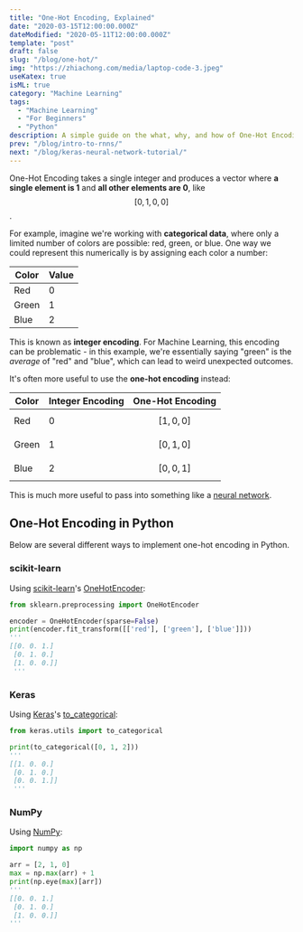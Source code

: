 ```yaml
---
title: "One-Hot Encoding, Explained"
date: "2020-03-15T12:00:00.000Z"
dateModified: "2020-05-11T12:00:00.000Z"
template: "post"
draft: false
slug: "/blog/one-hot/"
img: "https://zhiachong.com/media/laptop-code-3.jpeg"
useKatex: true
isML: true
category: "Machine Learning"
tags:
  - "Machine Learning"
  - "For Beginners"
  - "Python"
description: A simple guide on the what, why, and how of One-Hot Encoding.
prev: "/blog/intro-to-rnns/"
next: "/blog/keras-neural-network-tutorial/"
---
```


One-Hot Encoding takes a single integer and produces a vector where **a single element is 1** and **all other elements are 0**, like $$[0, 1, 0, 0]$$.

For example, imagine we're working with **categorical data**, where only a limited number of colors are possible: red, green, or blue. One way we could represent this numerically is by assigning each color a number:

| Color | Value |
| --- | --- |
| Red | 0 |
| Green | 1 |
| Blue | 2 |

This is known as **integer encoding**. For Machine Learning, this encoding can be problematic - in this example, we're essentially saying "green" is the _average_ of "red" and "blue", which can lead to weird unexpected outcomes.

It's often more useful to use the **one-hot encoding** instead:

| Color | Integer Encoding | One-Hot Encoding |
| --- | --- | --- |
| Red | 0 | $$[1, 0, 0]$$ |
| Green | 1 | $$[0, 1, 0]$$ |
| Blue | 2 | $$[0, 0, 1]$$ |

This is much more useful to pass into something like a [neural network](/blog/intro-to-neural-networks/).

## One-Hot Encoding in Python

Below are several different ways to implement one-hot encoding in Python.

### scikit-learn

Using [scikit-learn](https://scikit-learn.org/stable/)'s [OneHotEncoder](https://scikit-learn.org/stable/modules/generated/sklearn.preprocessing.OneHotEncoder.html):

```python
from sklearn.preprocessing import OneHotEncoder

encoder = OneHotEncoder(sparse=False)
print(encoder.fit_transform([['red'], ['green'], ['blue']]))
'''
[[0. 0. 1.]
 [0. 1. 0.]
 [1. 0. 0.]]
 '''
```

### Keras

Using [Keras](https://keras.io/)'s [to_categorical](https://keras.io/utils/#to_categorical):

```python
from keras.utils import to_categorical

print(to_categorical([0, 1, 2]))
'''
[[1. 0. 0.]
 [0. 1. 0.]
 [0. 0. 1.]]
 '''
```

### NumPy

Using [NumPy](https://numpy.org/):

```python
import numpy as np

arr = [2, 1, 0]
max = np.max(arr) + 1
print(np.eye(max)[arr])
'''
[[0. 0. 1.]
 [0. 1. 0.]
 [1. 0. 0.]]
'''
```
